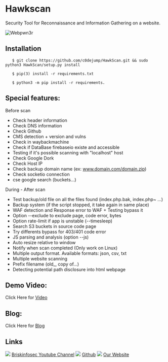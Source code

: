 Hawkscan
============
Security Tool for Reconnaissance and Information Gathering on a website.

![Webpwn3r](https://briskinfosec.com//assets/tooloftheday/HawkScan.png)

Installation
----------------
       $ git clone https://github.com/c0dejump/HawkScan.git && sudo python3 HawkScan/setup.py install
       
       $ pip(3) install -r requirements.txt 
    
       $ python3 -m pip install -r requirements.
       
Special features:
-----------------
Before scan
- Check header information
- Check DNS information
- Check Github
- CMS detection + version and vulns
- Check in waybackmachine
- Check if DataBase firebaseio existe and accessible
- Testing if it's possible scanning with "localhost" host
- Check Google Dork
- Check Host IP
- Check backup domain name (ex: www.domain.com/domain.zip)
- Check socketio connection
- cse google search (buckets...)

During - After scan
- Test backup/old file on all the files found (index.php.bak, index.php~ ...)
- Backup system (if the script stopped, it take again in same place)
- WAF detection and Response error to WAF + Testing bypass it
- Option --exclude to exclude page, code error, bytes
- Option rate-limit if app is unstable (--timesleep)
- Search S3 buckets in source code page
- Try differents bypass for 403/401 code error
- JS parsing and analysis (option --js)
- Auto resize relative to window
- Notify when scan completed (Only work on Linux)
- Multiple output format. Available formats: json, csv, txt
- Multiple website scanning
- Prefix filename (old_, copy of...)
- Detecting potential path disclosure into html webpage


Demo Video:
-----------------
Click Here for [Video](https://www.youtube.com/watch?v=jfYXdeQHbo4 "Video")

Blog: 
--------------
Click Here for [Blog](https://briskinfosec.com/tooloftheday/toolofthedaydetail/Hawkscan "Blog")

Links
----------------
![ ](https://img.icons8.com/color/15/000000/youtube-play.png) [Briskinfosec Youtube Channel](https://www.youtube.com/channel/UCcPmqqYETcO_7-6p_uUsF1w "Briskinfosec Youtube Channel")
 ![ ](https://img.icons8.com/glyph-neue/15/000000/github.png) [Github](https://github.com/briskinfosec "Github") 
![ ](https://img.icons8.com/ios/15/000000/internet--v2.png) [Our Website](https://www.briskinfosec.com/ "Our Website")

